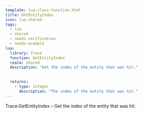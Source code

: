 ```yaml
---
template: lua-class-function.html
title: GetEntityIndex
icon: lua-shared
tags:
  - lua
  - shared
  - needs-verification
  - needs-example
lua:
  library: Trace
  function: GetEntityIndex
  realm: shared
  description: "Get the index of the entity that was hit."
  
  
  returns:
    - type: integer
      description: "The index of the entity that was hit."
---
```


<div class="lua__search__keywords">
Trace:GetEntityIndex &#x2013; Get the index of the entity that was hit.
</div>
